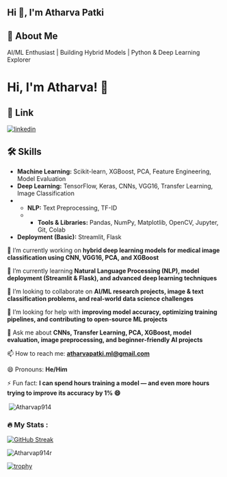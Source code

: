 ## Hi 👋, I'm Atharva Patki
## 🚀 About Me
AI/ML Enthusiast | Building Hybrid Models | Python & Deep Learning Explorer


# Hi, I'm Atharva! 👋


## 🔗 Link
[![linkedin](https://img.shields.io/badge/linkedin-0A66C2?style=for-the-badge&logo=linkedin&logoColor=white)](https://www.linkedin.com/in/atharva-patki-3451581bb)



## 🛠 Skills
- **Machine Learning:** Scikit-learn, XGBoost, PCA, Feature Engineering, Model Evaluation
- **Deep Learning:** TensorFlow, Keras, CNNs, VGG16, Transfer Learning, Image Classification
- - **NLP:** Text Preprocessing, TF-ID
  - - **Tools & Libraries:** Pandas, NumPy, Matplotlib, OpenCV, Jupyter, Git, Colab
- **Deployment (Basic):** Streamlit, Flask


🔭 I’m currently working on **hybrid deep learning models for medical image classification using CNN, VGG16, PCA, and XGBoost**

🌱 I’m currently learning **Natural Language Processing (NLP), model deployment (Streamlit & Flask), and advanced deep learning techniques**

👯 I’m looking to collaborate on **AI/ML research projects, image & text classification problems, and real-world data science challenges**

🤔 I’m looking for help with **improving model accuracy, optimizing training pipelines, and contributing to open-source ML projects**

💬 Ask me about **CNNs, Transfer Learning, PCA, XGBoost, model evaluation, image preprocessing, and beginner-friendly AI projects**

📫 How to reach me: **atharvapatki.ml@gmail.com**

😄 Pronouns: **He/Him**

⚡ Fun fact: **I can spend hours training a model — and even more hours trying to improve its accuracy by 1% 😄**


<p>&nbsp;<img align="center" src="https://github-readme-stats.vercel.app/api?username=Atharvap914&show_icons=true&locale=en" alt="Atharvap914" /></p>

### :fire: My Stats :

[![GitHub Streak](http://github-readme-streak-stats.herokuapp.com?user=Atharvap914&theme=dark&background=000000)](https://git.io/streak-stats)

<p align="left"> <img src="https://komarev.com/ghpvc/?username=Atharvap914&label=Profile%20views&color=0e75b6&style=flat" alt="Atharvap914r" /> </p>

[![trophy](https://github-profile-trophy.vercel.app/?username=Atharvap914&theme=onedark)](https://github.com/ryo-ma/github-profile-trophy)



